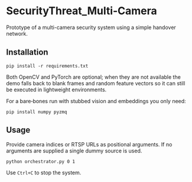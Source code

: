 # SecurityThreat_Multi-Camera

Prototype of a multi-camera security system using a simple handover network.

## Installation

```
pip install -r requirements.txt
```

Both OpenCV and PyTorch are optional; when they are not available the demo
falls back to blank frames and random feature vectors so it can still be
executed in lightweight environments.

For a bare‑bones run with stubbed vision and embeddings you only need:

```
pip install numpy pyzmq
```

## Usage

Provide camera indices or RTSP URLs as positional arguments. If no arguments
are supplied a single dummy source is used.

```
python orchestrator.py 0 1
```

Use `Ctrl+C` to stop the system.
